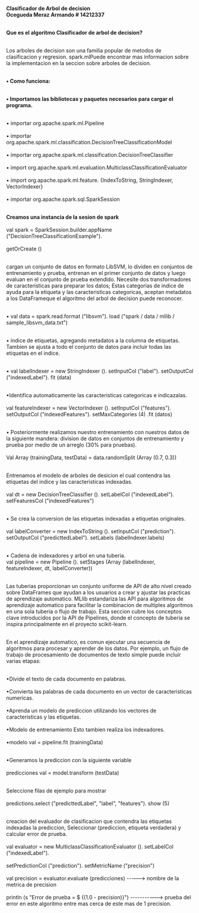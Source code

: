 <b><br> Clasificador de Arbol de decision </b></br>    <b> Ocegueda Meraz Armando # 14212337</b> 


<b><br>Que es el algoritmo Clasificador de arbol de decision? </b></br>

<br>Los arboles de decision son una familia popular de metodos de clasificacion y regresion. spark.mlPuede encontrar mas informacion sobre la implementacion en la seccion sobre arboles de decision.</br>

<b><br> &bull; Como funciona:</b></br>

<b><br> &bull; Importamos las bibliotecas y paquetes necesarios para cargar el programa.</b></br>

 <br>&bull; importar org.apache.spark.ml.Pipeline</br>
<br> &bull; importar org.apache.spark.ml.classification.DecisionTreeClassificationModel</br>
 <br>&bull; importar org.apache.spark.ml.classification.DecisionTreeClassifier</br>
<br> &bull; import org.apache.spark.ml.evaluation.MulticlassClassificationEvaluator</br>
<br> &bull; import org.apache.spark.ml.feature. {IndexToString, StringIndexer, VectorIndexer}</br>
<br>&bull;  importar org.apache.spark.sql.SparkSession</br>

<b><br>Creamos una instancia de la sesion de spark</br></b>
 <br>val spark = SparkSession.builder.appName ("DecisionTreeClassificationExample"). </br>
<br>getOrCreate ()</br>

<br>cargan un conjunto de datos en formato LibSVM, lo dividen en conjuntos de entrenamiento y prueba, entrenan en el primer conjunto de datos y luego evaluan en el conjunto de prueba extendido. Necesite dos transformadores de caracteristicas para preparar los datos; Estas categorias de indice de ayuda para la etiqueta y las caracteristicas categoricas, aceptan metadatos a los DataFrameque el algoritmo del arbol de decision puede reconocer.</br>

<br> &bull; val data = spark.read.format ("libsvm"). load ("spark / data / mllib / sample_libsvm_data.txt")</br>

<br> &bull; indice de etiquetas, agregando metadatos a la columna de etiquetas. Tambien se ajusta a todo el conjunto de datos para incluir todas las etiquetas en el indice.</br>

<br> &bull; val labelIndexer = new StringIndexer (). setInputCol ("label"). setOutputCol ("indexedLabel"). fit (data)</br>

<br> &bull;Identifica automaticamente las caracteristicas categoricas e indicazalas.</br>
<br> val featureIndexer = new VectorIndexer (). setInputCol ("features"). setOutputCol ("indexedFeatures"). setMaxCategories (4) .fit (datos)</br>

<br> &bull; Posteriormente realizamos nuestro entrenamiento con nuestros datos de la siguiente mandera:
 division de datos en conjuntos de entrenamiento y prueba por medio de un arreglo (30% para pruebas).</br>
 <br>Val Array (trainingData, testData) = data.randomSplit (Array (0.7, 0.3))</br>

<br>Entrenamos el modelo de arboles de desicion el cual contendra las etiquetas del indice y las caracteristicas indexadas.</br>
 <br>val dt = new DecisionTreeClassifier (). setLabelCol ("indexedLabel"). setFeaturesCol ("indexedFeatures")</br>
 
<br> &bull; Se crea la conversion de las etiquetas indexadas a etiquetas originales.</br>
 <br>val labelConverter = new IndexToString (). setInputCol ("prediction"). setOutputCol ("predicttedLabel"). setLabels (labelIndexer.labels)</br>

<br> &bull; Cadena de indexadores y arbol en una tuberia.</br>
val pipeline = new Pipeline (). setStages (Array (labelIndexer, featureIndexer, dt, labelConverter))

<br> Las tuberias proporcionan un conjunto uniforme de API de alto nivel creado sobre DataFrames que ayudan a los usuarios a crear y ajustar las practicas de aprendizaje automatico.
MLlib estandariza las API para algoritmos de aprendizaje automatico para facilitar la combinacion de multiples algoritmos en una sola tuberia o flujo de trabajo. Esta seccion cubre los conceptos clave introducidos por la API de Pipelines, donde el concepto de tuberia se inspira principalmente en el proyecto scikit-learn.</br>

<br>En el aprendizaje automatico, es comun ejecutar una secuencia de algoritmos para procesar y aprender de los datos. Por ejemplo, un flujo de trabajo de procesamiento de documentos de texto simple puede incluir varias etapas:</br>

<br>&bull;Divide el texto de cada documento en palabras.</br>
 <br>&bull;Convierta las palabras de cada documento en un vector de caracteristicas numericas.</br>
 <br>&bull;Aprenda un modelo de prediccion utilizando los vectores de caracteristicas y las etiquetas.</br>
<br>&bull;Modelo de entrenamiento Esto tambien realiza los indexadores.</br>
<br>&bull;modelo val = pipeline.fit (trainingData)</br>

<br>&bull;Generamos la prediccion con la siguiente variable</br>
 <br>predicciones val = model.transform (testData)</br>

<br>Seleccione filas de ejemplo para mostrar</br>
 <br>predictions.select ("predicttedLabel", "label", "features"). show (5)</br>

<br>creacion del evaluador de clasificacion que contendra las etiquetas indexadas la prediccion, Seleccionar (prediccion, etiqueta verdadera) y calcular error de prueba.</br>
 <br>val evaluator = new MulticlassClassificationEvaluator (). setLabelCol ("indexedLabel").</br>
<br> setPredictionCol ("prediction"). setMetricName ("precision")</br>
 <br>val precision = evaluator.evaluate (predicciones) -----> nombre de la metrica de precision<br>
 <br>println (s "Error de prueba = $ {(1.0 - precision)}") -----------> prueba del error en este algoritmo entre mas cerca de este mas de 1 precision.</br>
